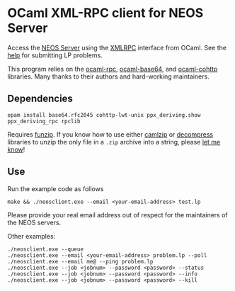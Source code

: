 OCaml XML-RPC client for NEOS Server
====================================

Access the [NEOS Server](https://neos-server.org/neos/) using the 
[XMLRPC](https://neos-server.org/neos/xml-rpc.html) interface from OCaml.
See the [help](https://neos-server.org/neos/solvers/lp:CPLEX/LP-help.html) 
for submitting LP problems.

This program relies on the [ocaml-rpc](https://github.com/mirage/ocaml-rpc), 
[ocaml-base64](https://github.com/mirage/ocaml-base64), and 
[ocaml-cohttp](https://github.com/mirage/ocaml-cohttp) libraries. Many 
thanks to their authors and hard-working maintainers.

Dependencies
------------

```
opam install base64.rfc2045 cohttp-lwt-unix ppx_deriving.show ppx_deriving_rpc rpclib
```

Requires [funzip](https://linux.die.net/man/1/funzip). If you know how to 
use either [camlzip](https://github.com/xavierleroy/camlzip) or 
[decompress](https://github.com/mirage/decompress) libraries to unzip the 
only file in a `.zip` archive into a string, please [let me 
know](mailto:tim@tbrk.org)!

Use
---

Run the example code as follows
```
make && ./neosclient.exe --email <your-email-address> test.lp

```

Please provide your real email address out of respect for the maintainers of 
the NEOS servers.

Other examples:
```
./neosclient.exe --queue
./neosclient.exe --email <your-email-address> problem.lp --poll
./neosclient.exe --email me@ --ping problem.lp
./neosclient.exe --job <jobnum> --password <password> --status
./neosclient.exe --job <jobnum> --password <password> --info
./neosclient.exe --job <jobnum> --password <password> --kill
```

